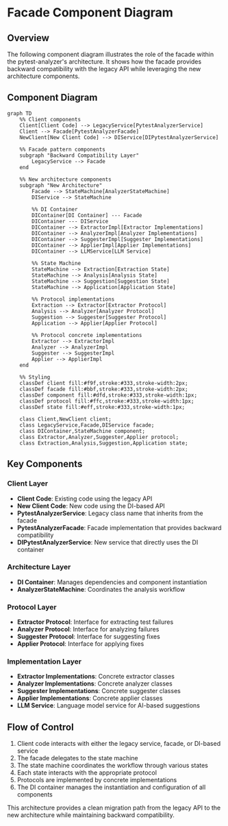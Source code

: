 # Facade Component Diagram

## Overview

The following component diagram illustrates the role of the facade within the pytest-analyzer's architecture. It shows how the facade provides backward compatibility with the legacy API while leveraging the new architecture components.

## Component Diagram

```mermaid
graph TD
    %% Client components
    Client[Client Code] --> LegacyService[PytestAnalyzerService]
    Client --> Facade[PytestAnalyzerFacade]
    NewClient[New Client Code] --> DIService[DIPytestAnalyzerService]

    %% Facade pattern components
    subgraph "Backward Compatibility Layer"
        LegacyService --> Facade
    end

    %% New architecture components
    subgraph "New Architecture"
        Facade --> StateMachine[AnalyzerStateMachine]
        DIService --> StateMachine

        %% DI Container
        DIContainer[DI Container] --- Facade
        DIContainer --- DIService
        DIContainer --> ExtractorImpl[Extractor Implementations]
        DIContainer --> AnalyzerImpl[Analyzer Implementations]
        DIContainer --> SuggesterImpl[Suggester Implementations]
        DIContainer --> ApplierImpl[Applier Implementations]
        DIContainer --> LLMService[LLM Service]

        %% State Machine
        StateMachine --> Extraction[Extraction State]
        StateMachine --> Analysis[Analysis State]
        StateMachine --> Suggestion[Suggestion State]
        StateMachine --> Application[Application State]

        %% Protocol implementations
        Extraction --> Extractor[Extractor Protocol]
        Analysis --> Analyzer[Analyzer Protocol]
        Suggestion --> Suggester[Suggester Protocol]
        Application --> Applier[Applier Protocol]

        %% Protocol concrete implementations
        Extractor --> ExtractorImpl
        Analyzer --> AnalyzerImpl
        Suggester --> SuggesterImpl
        Applier --> ApplierImpl
    end

    %% Styling
    classDef client fill:#f9f,stroke:#333,stroke-width:2px;
    classDef facade fill:#bbf,stroke:#333,stroke-width:2px;
    classDef component fill:#dfd,stroke:#333,stroke-width:1px;
    classDef protocol fill:#ffc,stroke:#333,stroke-width:1px;
    classDef state fill:#eff,stroke:#333,stroke-width:1px;

    class Client,NewClient client;
    class LegacyService,Facade,DIService facade;
    class DIContainer,StateMachine component;
    class Extractor,Analyzer,Suggester,Applier protocol;
    class Extraction,Analysis,Suggestion,Application state;
```

## Key Components

### Client Layer
- **Client Code**: Existing code using the legacy API
- **New Client Code**: New code using the DI-based API
- **PytestAnalyzerService**: Legacy class name that inherits from the facade
- **PytestAnalyzerFacade**: Facade implementation that provides backward compatibility
- **DIPytestAnalyzerService**: New service that directly uses the DI container

### Architecture Layer
- **DI Container**: Manages dependencies and component instantiation
- **AnalyzerStateMachine**: Coordinates the analysis workflow

### Protocol Layer
- **Extractor Protocol**: Interface for extracting test failures
- **Analyzer Protocol**: Interface for analyzing failures
- **Suggester Protocol**: Interface for suggesting fixes
- **Applier Protocol**: Interface for applying fixes

### Implementation Layer
- **Extractor Implementations**: Concrete extractor classes
- **Analyzer Implementations**: Concrete analyzer classes
- **Suggester Implementations**: Concrete suggester classes
- **Applier Implementations**: Concrete applier classes
- **LLM Service**: Language model service for AI-based suggestions

## Flow of Control

1. Client code interacts with either the legacy service, facade, or DI-based service
2. The facade delegates to the state machine
3. The state machine coordinates the workflow through various states
4. Each state interacts with the appropriate protocol
5. Protocols are implemented by concrete implementations
6. The DI container manages the instantiation and configuration of all components

This architecture provides a clean migration path from the legacy API to the new architecture while maintaining backward compatibility.
